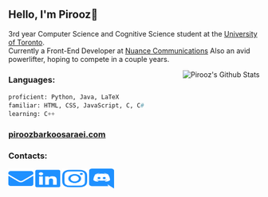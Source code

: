 ## Hello, I'm Pirooz💊

3rd year Computer Science and Cognitive Science student at the [University of Toronto](https://www.utoronto.ca/).  
Currently a Front-End Developer at [Nuance Communications](https://www.nuance.com/index.html)
Also an avid powerlifter, hoping to compete in a couple years.

<img align='right' src="https://github-readme-stats.vercel.app/api?username=piroozb&theme=algolia&show_icons=true" alt="Pirooz's Github Stats"></img>

### Languages:
```py
proficient: Python, Java, LaTeX
familiar: HTML, CSS, JavaScript, C, C#
learning: C++
```

### [piroozbarkoosaraei.com](http://piroozbarkoosaraei.com/)

### Contacts:
<a href="mailto:piroozsab@gmail.com" target="blank"><img src="logos/envelope.svg" height="40" width="50"/></a>
<a href="https://www.linkedin.com/in/pirooz-barkoosaraei/" target="blank"><img src="logos/linkedin.svg" height="40" width="50"/></a>
<a href="https://www.instagram.com/pillscapsules/" target="blank"><img src="logos/instagram.svg" height="40" width="50"/></a>
<a href="https://discord.com/users/242061580970229761" target="blank"><img src="logos/discord.svg" height="40" width="50"/></a>
